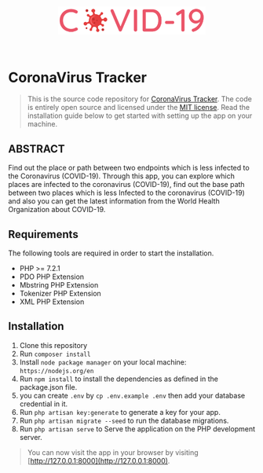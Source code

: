 
[<p align="center"><img  width="300" src="covid19.svg" align="center"/></p>](http://covid19.sabtinam.com)

&nbsp;
# CoronaVirus Tracker

> This is the source code repository for [CoronaVirus Tracker](http://covid19.sabtinam.com). The code is entirely open source and licensed under the [MIT license](LICENSE). Read the installation guide below to get started with setting up the app on your machine.

## ABSTRACT
Find out the place or path between two endpoints which is less infected to the Coronavirus (COVID-19). Through this app, you can explore which places are infected to the coronavirus (COVID-19), find out the base path between two places which is less Infected to the coronavirus (COVID-19) and also you can get the latest information from the World Health Organization about COVID-19.

## Requirements

The following tools are required in order to start the installation.

- PHP >= 7.2.1
- PDO PHP Extension
- Mbstring PHP Extension
- Tokenizer PHP Extension
- XML PHP Extension

## Installation

1. Clone this repository
2. Run `composer install`
3. Install `node package manager` on your local machine: `https://nodejs.org/en`
4. Run `npm install` to install the dependencies as defined in the package.json file.
5. you can create `.env` by `cp .env.example .env` 
	then add your database credential in it.
6. Run `php artisan key:generate` to generate a key for your app.
7. Run `php artisan migrate --seed` to run the database migrations.
8. Run `php artisan serve` to Serve the application on the PHP development server.

> You can now visit the app in your browser by visiting [http://127.0.0.1:8000](http://127.0.0.1:8000).
